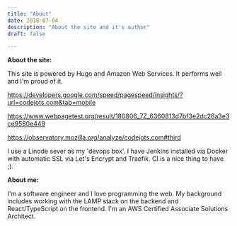 ```yaml
---
title: "About"
date: 2018-07-04
description: "About the site and it's author"
draft: false

---
```




**About the site:**

This site is powered by Hugo and  Amazon Web Services.  It performs well and I'm proud of it.

https://developers.google.com/speed/pagespeed/insights/?url=codejots.com&tab=mobile

https://www.webpagetest.org/result/180806_7Z_6360813d7bf3e2dc26a3e3ce9580e449

https://observatory.mozilla.org/analyze/codejots.com#third



I use a Linode sever as my 'devops box'. I have Jenkins installed via Docker with automatic SSL via Let's Encrypt and Traefik. CI is a nice thing to have ;). 



**About me:**

I'm a software engineer and I love programming the web. My background includes working with the LAMP stack on the backend and React/TypeScript on the frontend. I'm an AWS Certified Associate Solutions Architect.
